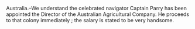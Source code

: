   Australia.–We understand the celebrated navigator Captain Parry has been appointed the Director of the Australian Agricultural Company. He proceeds to that colony immediately ; the salary is stated to be very handsome.